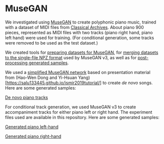 # MuseGAN

We investigated using [MuseGAN](https://salu133445.github.io/musegan/) to create polyphonic piano music, trained with a dataset of MIDI files from [Classical Archives](https://fr.wikipedia.org/wiki/Classical_Music_Archives). About piano 900 pieces, represented as MIDI files with two tracks (piano right hand, piano left hand) were used for training. (For conditional generation, some tracks were removed to be used as the test dataset.)

We created tools for [preparing datasets for MuseGAN](https://github.com/davidschlachter/musegan-pianoroll-midi-utils/), for [merging datasets to the single-file NPZ format](https://github.com/davidschlachter/musegan/blob/master/scripts/manymidi2npz.py) used by MuseGAN v3, as well as for [post-processing generated samples](https://github.com/davidschlachter/musegan-pianoroll-midi-utils/blob/master/fix-glissando.py).

We used a [simplified MuseGAN network](https://colab.research.google.com/drive/1cKYe99-XPCxMupgrJRWTESfGhApME-L9) based on presentation material from (Hao-Wen Dong and Yi-Hsuan Yang)[https://salu133445.github.io/ismir2019tutorial/] to create _de novo_ songs. Here are some generated samples:

[De novo piano tracks](https://github.com/davidschlachter/musegan/blob/master/exp/denovopiano.m4a?raw=true)

For conditional track generation, we used MuseGAN v3 to create accompaniment tracks for either piano left or right hand. The experiment files used are available in this repository. Here are some generated samples:

[Generated piano left-hand](https://github.com/davidschlachter/musegan/blob/master/exp/0_fake_x_hard_thresholding_12900.m4a?raw=true)

[Generated piano right-hand](https://github.com/davidschlachter/musegan/blob/master/exp/1_fake_x_hard_thresholding_32400.m4a?raw=true)
